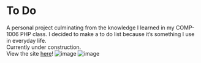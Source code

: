 # To Do
A personal project culminating from the knowledge I learned in my COMP-1006 PHP class.
I decided to make a to do list because it’s something I use in everyday life.\
Currently under construction.\
View the site [here](https://lamp.computerstudi.es/~Andrew1173602/personal/todo/)!
![image](https://user-images.githubusercontent.com/93152029/159144473-e0b59fdc-0262-4d46-bf02-aaa7fbb8d1ff.png)
![image](https://user-images.githubusercontent.com/93152029/159144476-9518b82a-e459-4a24-97ea-cfd908cb2ed2.png)
